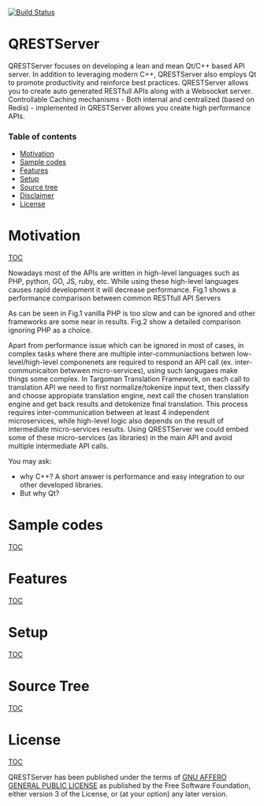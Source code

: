 [![Build Status](https://travis-ci.org/Targoman/QRESTServer.svg?branch=master)](https://travis-ci.org/Targoman/QRESTServer)

# QRESTServer

 QRESTServer focuses on developing a lean and mean Qt/C++ based API server.
 In addition to leveraging modern C++, QRESTServer also employs Qt to promote productivity and reinforce best practices.
 QRESTServer allows you to create auto generated RESTfull APIs along with a Websocket server.
 Controllable Caching mechanisms - Both internal and centralized (based on Redis) - implemented in QRESTServer allows you create high performance APIs.

 ### Table of contents
- [Motivation](#motivation)
- [Sample codes](#sample-codes)
- [Features](#features)
- [Setup](#setup)
- [Source tree](#source-tree)
- [Disclaimer](#disclaimer)
- [License](#license)


 # Motivation
 [TOC](#table-of-contents)

 Nowadays most of the APIs are written in high-level languages such as PHP, python, GO, JS, ruby, etc.
 While using these high-level languages causes rapid development it will decrease performance.
 Fig.1 shows a performance comparison between common RESTfull API Servers

 As can be seen in Fig.1 vanilla PHP is too slow and can be ignored and other frameworks are some near in results.
 Fig.2 show a detailed comparison ignoring PHP as a choice.


 Apart from performance issue which can be ignored in most of cases, in complex tasks where there are multiple
 inter-communiactions betwen low-level/high-level componenets are required to respond an API call
 (ex. inter-communicaiton betwwen micro-services), using such langugaes make things some complex.
 In Targoman Translation Framework, on each call to translation API we need to first normalize/tokenize input text,
 then classify and choose appropiate translation engine, next call the chosen translation engine and get back results
 and detokenize final translation. This process requires inter-communication between at least 4 independent microservices,
 while high-level logic also depends on the result of intermediate micro-services results. Using QRESTServer we could
 embed some of these micro-services (as libraries) in the main API and avoid multiple intermediate API calls.

 You may ask:
 * why C++? A short answer is performance and easy integration to our other developed libraries.
 * But why Qt?

 # Sample codes
[TOC](#table-of-contents)

 # Features
[TOC](#table-of-contents)

# Setup
[TOC](#table-of-contents)


# Source Tree
 [TOC](#table-of-contents)


# License
[TOC](#table-of-contents)

QRESTServer has been published under the terms of [GNU AFFERO GENERAL PUBLIC LICENSE](./LICENSE) as published by the Free Software Foundation, either version 3 of the License, or (at your option) any later version.


